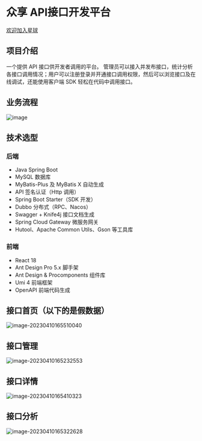 # 众享 API接口开发平台

[欢迎加入星球](https://yupi.icu/)

## 项目介绍
一个提供 API 接口供开发者调用的平台。
管理员可以接入并发布接口，统计分析各接口调用情况；用户可以注册登录并开通接口调用权限，然后可以浏览接口及在线调试，还能使用客户端 SDK 轻松在代码中调用接口。

## 业务流程
![image](https://user-images.githubusercontent.com/94662685/230849728-0f8cd19a-14a9-46a6-b738-75be37412032.png)


## 技术选型
### 后端
-   Java Spring Boot
-   MySQL 数据库
-   MyBatis-Plus 及 MyBatis X 自动生成
-   API 签名认证（Http 调用）
-   Spring Boot Starter（SDK 开发）
-   Dubbo 分布式（RPC、Nacos）
-   Swagger + Knife4j 接口文档生成
-   Spring Cloud Gateway 微服务网关
-   Hutool、Apache Common Utils、Gson 等工具库

### 前端
-   React 18
-   Ant Design Pro 5.x 脚手架
-   Ant Design & Procomponents 组件库
-   Umi 4 前端框架
-   OpenAPI 前端代码生成

## 接口首页（以下的是假数据）
![image-20230410165510040](https://user-images.githubusercontent.com/94662685/230869763-96af3fc0-1acc-4210-94a3-a18a20e09ea8.png)

## 接口管理
![image-20230410165232553](https://user-images.githubusercontent.com/94662685/230869878-48303dfa-eec8-4889-90a0-45b8cdc1f5b7.png)

## 接口详情
![image-20230410165410323](https://user-images.githubusercontent.com/94662685/230869976-75c22100-4cfb-465e-904e-01a71451a8d9.png)

## 接口分析
![image-20230410165322628](https://user-images.githubusercontent.com/94662685/230870014-3c59cb80-a77a-40a3-8a3a-e1ece30bd0ca.png)




